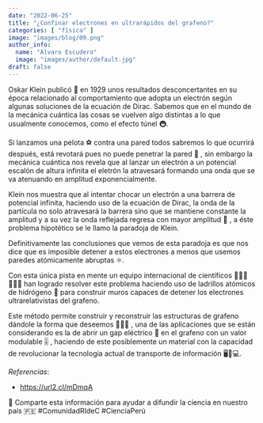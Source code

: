 ```yaml
---
date: "2022-06-25"
title: "¿Confinar electrones en ultrarápidos del grafeno?"
categories: [ "física" ]
image: "images/blog/09.png"
author_info: 
  name: "Alvaro Escudero"
  image: "images/author/default.jpg"
draft: false
---
```


Oskar Klein publicó 🧾 en 1929 unos resultados desconcertantes en su época relacionado al comportamiento que adopta un electrón según algunas soluciones de la ecuación de Dirac.
Sabemos que en el mundo de la mecánica cuántica las cosas se vuelven algo distintas a lo que usualmente conocemos, como el efecto túnel 🚇.

Si lanzamos una pelota  ⚽ contra una pared todos sabremos lo que ocurrirá después, está revotará pues no puede penetrar la pared 🧱 , sin embargo la mecánica cuántica nos revela que al lanzar un electrón a un potencial escalón de altura infinita el eletrón la atravesará formando una onda que se va atenuando en amplitud exponencialmente.

Klein nos muestra que al intentar chocar un electrón a una barrera de potencial infinita, haciendo uso de la ecuación de Dirac, la onda de la partícula no solo atravesará la barrera sino que se mantiene constante la amplitud y a su vez la onda reflejada regresa con mayor amplitud 🤯 , a éste problema hipotético se le llamo la paradoja de Klein.

Definitivamente las conclusiones que vemos de esta paradoja es que nos dice que es imposible detener a estos electrones a menos que usemos paredes atómicamente abruptas ⚛️.

Con esta única pista en mente un equipo internacional de científicos 👨🏽‍🔬👩🏻‍🔬 han logrado resolver este problema haciendo uso de ladrillos atómicos de hidrógeno 🧱 para construir muros capaces de detener los electrones ultrarelativistas del grafeno.

Este método permite construir y reconstruir las estructuras de grafeno dándole la forma que deseemos 👨🏻‍🎨 , una de las aplicaciones que se están considerando es la de abrir un gap eléctrico 🔌 en el grafeno con un valor modulable 🎚️ , haciendo de este posiblemente un material con la capacidad de revolucionar la tecnología actual de transporte de información 🖥️📱💻.

*Referencias*:

- https://url2.cl/mDmqA 

📣 Comparte esta información para ayudar a difundir la ciencia en nuestro país 🇵🇪 #ComunidadRIdeC #CienciaPerú
